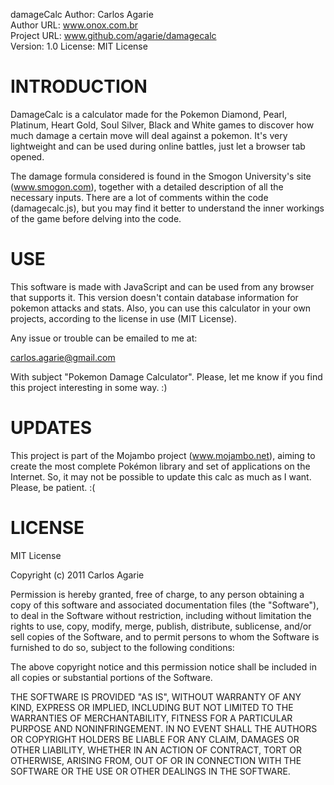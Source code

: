 damageCalc
Author: Carlos Agarie  
Author URL: www.onox.com.br  
Project URL: www.github.com/agarie/damagecalc  
Version: 1.0
License: MIT License   

INTRODUCTION
============

DamageCalc is a calculator made for the Pokemon Diamond, Pearl, Platinum, Heart Gold, Soul Silver, Black and White games to discover how much damage a certain move will deal against a pokemon. It's very lightweight and can be used during online battles, just let a browser tab opened.

The damage formula considered is found in the Smogon University's site (www.smogon.com), together with a detailed description of all the necessary inputs. There are a lot of comments within the code (damagecalc.js), but you may find it better to understand the inner workings of the game before delving into the code.

USE
===

This software is made with JavaScript and can be used from any browser that supports it. This version doesn't contain database information for pokemon attacks and stats. Also, you can use this calculator in your own projects, according to the license in use (MIT License).

Any issue or trouble can be emailed to me at:

carlos.agarie@gmail.com

With subject "Pokemon Damage Calculator". Please, let me know if you find this project interesting in some way. :)

UPDATES
=======

This project is part of the Mojambo project (www.mojambo.net), aiming to create the most complete Pokémon library and set of applications on the Internet. So, it may not be possible to update this calc as much as I want. Please, be patient. :(

LICENSE
=======

MIT License

Copyright (c) 2011 Carlos Agarie

Permission is hereby granted, free of charge, to any person obtaining a copy of this software and associated documentation files (the "Software"), to deal in the Software without restriction, including without limitation the rights to use, copy, modify, merge, publish, distribute, sublicense, and/or sell copies of the Software, and to permit persons to whom the Software is furnished to do so, subject to the following conditions:

The above copyright notice and this permission notice shall be included in all copies or substantial portions of the Software.

THE SOFTWARE IS PROVIDED "AS IS", WITHOUT WARRANTY OF ANY KIND, EXPRESS OR IMPLIED, INCLUDING BUT NOT LIMITED TO THE WARRANTIES OF MERCHANTABILITY, FITNESS FOR A PARTICULAR PURPOSE AND NONINFRINGEMENT. IN NO EVENT SHALL THE AUTHORS OR COPYRIGHT HOLDERS BE LIABLE FOR ANY CLAIM, DAMAGES OR OTHER LIABILITY, WHETHER IN AN ACTION OF CONTRACT, TORT OR OTHERWISE, ARISING FROM, OUT OF OR IN CONNECTION WITH THE SOFTWARE OR THE USE OR OTHER DEALINGS IN THE SOFTWARE.